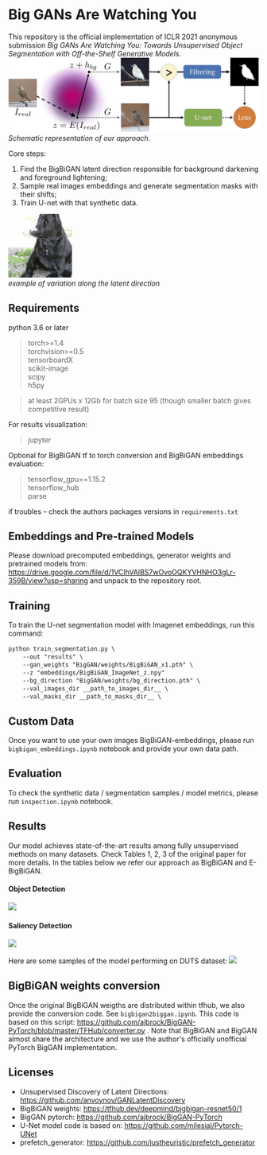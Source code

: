 # Big GANs Are Watching You

This repository is the official implementation of ICLR 2021 anonymous submission _Big GANs Are Watching You: Towards Unsupervised Object Segmentation with Off-the-Shelf Generative Models_.
![](images/gen_scheme.jpg)\
_Schematic representation of our approach._

Core steps:
1. Find the BigBiGAN latent direction responsible for background darkening and foreground lightening;
2. Sample real images embeddings and generate segmentation masks with their shifts;
3. Train U-net with that synthetic data.

![](images/bigbigan_dog2_bg.gif)\
_example of variation along the latent direction_

## Requirements

python 3.6 or later
>torch>=1.4\
torchvision>=0.5\
tensorboardX\
scikit-image\
scipy\
h5py

> at least 2GPUs x 12Gb for batch size 95 (though smaller batch gives competitive result)

For results visualization:
>jupyter

Optional for BigBiGAN tf to torch conversion and BigBiGAN embeddings evaluation:
> tensorflow_gpu==1.15.2\
tensorflow_hub\
parse

if troubles – check the authors packages versions in ```requirements.txt```


## Embeddings and Pre-trained Models

Please download precomputed embeddings, generator weights and pretrained models from:
https://drive.google.com/file/d/1VCIhVAlBS7wOvoOQKYVHNHO3gLr-359B/view?usp=sharing
and unpack to the repository root.

## Training

To train the U-net segmentation model with Imagenet embeddings, run this command:

```train
python train_segmentation.py \
    --out "results" \
    --gan_weights "BigGAN/weights/BigBiGAN_x1.pth" \
    --z "embeddings/BigBiGAN_ImageNet_z.npy"
    --bg_direction "BigGAN/weights/bg_direction.pth" \
    --val_images_dir __path_to_images_dir__ \
    --val_masks_dir __path_to_masks_dir__ \
```

## Custom Data

Once you want to use your own images BigBiGAN-embeddings, please run ```bigbigan_embeddings.ipynb``` notebook and provide your own data path.


## Evaluation

To check the synthetic data / segmentation samples / model metrics, please run
```inspection.ipynb``` notebook.

## Results

Our model achieves state-of-the-art results among fully unsupervised methods on many datasets.
Check Tables 1, 2, 3 of the original paper for more details.
In the tables below we refer our approach as BigBiGAN and E-BigBiGAN.

#### Object Detection
![](images/detection.png)

#### Saliency Detection
![](images/saliency.png)

Here are some samples of the model performing on DUTS dataset:
![](images/duts_samples.jpg)

## BigBiGAN weights conversion
Once the original BigBiGAN weigths are distributed within tfhub, we also provide the conversion code. See ```bigbigan2biggan.ipynb```. This code is based on this script: https://github.com/ajbrock/BigGAN-PyTorch/blob/master/TFHub/converter.py . Note that BigBiGAN and BigGAN almost share the architecture and we use the author's officially unofficial PyTorch BigGAN implementation.

## Licenses

- Unsupervised Discovery of Latent Directions: https://github.com/anvoynov/GANLatentDiscovery
- BigBiGAN weights: https://tfhub.dev/deepmind/bigbigan-resnet50/1
- BigGAN pytorch: https://github.com/ajbrock/BigGAN-PyTorch
- U-Net model code is based on: https://github.com/milesial/Pytorch-UNet
- prefetch_generator: https://github.com/justheuristic/prefetch_generator
